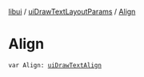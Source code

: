 [libui](../README.md) / [uiDrawTextLayoutParams](README.md) / [Align](-align.md)

# Align

`var Align: `[`uiDrawTextAlign`](../ui-draw-text-align.md)